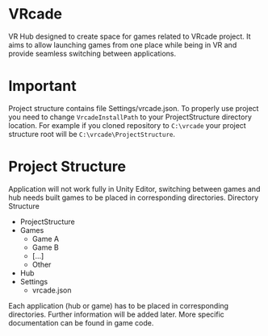# VRcade

VR Hub designed to create space for games related to VRcade project. It aims to allow launching games from one place while being in VR and provide seamless switching between applications.

# Important
Project structure contains file Settings/vrcade.json. To properly use project you need to change `VrcadeInstallPath` to your  ProjectStructure directory location.
For example if you cloned repository to `C:\vrcade` your project structure root will be `C:\vrcade\ProjectStructure`.

# Project Structure
Application will not work fully in Unity Editor, switching between games and hub needs built games to be placed in corresponding directories.
Directory Structure
- ProjectStructure
 - Games
   - Game A
   - Game B
   - [...]
   - Other
 - Hub
 - Settings
   - vrcade.json
  
Each application (hub or game) has to be placed in corresponding directories.
Further information will be added later.
More specific documentation can be found in game code.

